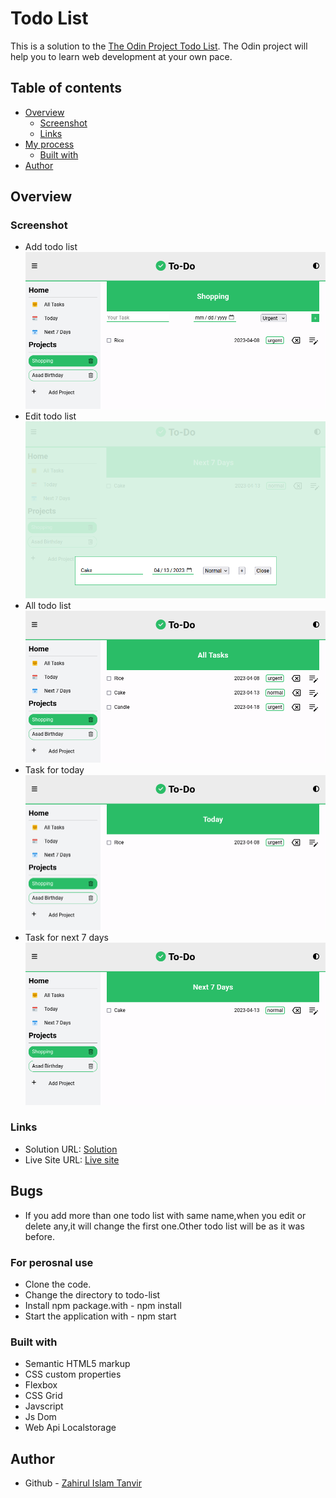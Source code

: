 # Todo List

This is a solution to the [The Odin Project Todo List](https://www.theodinproject.com/lessons/node-path-javascript-todo-list). The Odin project
will help you to learn web development at your own pace.

## Table of contents

- [Overview](#overview)
  - [Screenshot](#screenshot)
  - [Links](#links)
- [My process](#my-process)
  - [Built with](#built-with)
- [Author](#author)

## Overview

### Screenshot

- Add todo list
  ![](./src/assets/screenshoot/project.png)
- Edit todo list
  ![](./src/assets/screenshoot/edittodo.png)
- All todo list
  ![](./src/assets/screenshoot/alltodo.png)
- Task for today
  ![](./src/assets/screenshoot/today.png)
- Task for next 7 days
  ![](./src/assets/screenshoot/nextweek.png)

### Links

- Solution URL: [Solution](https://github.com/ZTanvir/todo-list)
- Live Site URL: [Live site](https://ztanvir.github.io/todo-list/)

## Bugs

- If you add more than one todo list with same name,when you edit or delete
  any,it will change the first one.Other todo list will be as it was before.

### For perosnal use

- Clone the code.
- Change the directory to todo-list
- Install npm package.with - npm install
- Start the application with - npm start

### Built with

- Semantic HTML5 markup
- CSS custom properties
- Flexbox
- CSS Grid
- Javscript
- Js Dom
- Web Api Localstorage

## Author

- Github - [Zahirul Islam Tanvir](https://github.com/ZTanvir)
